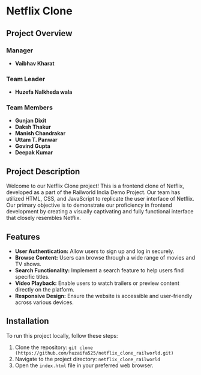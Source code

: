 # Netflix Clone

## Project Overview

### Manager
- **Vaibhav Kharat**

### Team Leader
- **Huzefa Nalkheda wala**

### Team Members
- **Gunjan Dixit**
- **Daksh Thakur**
- **Manish Chandrakar**
- **Uttam T. Panwar**
- **Govind Gupta**
- **Deepak Kumar**

## Project Description

Welcome to our Netflix Clone project! This is a frontend clone of Netflix, developed as a part of the Railworld India Demo Project. Our team has utilized HTML, CSS, and JavaScript to replicate the user interface of Netflix. Our primary objective is to demonstrate our proficiency in frontend development by creating a visually captivating and fully functional interface that closely resembles Netflix.

## Features

- **User Authentication:** Allow users to sign up and log in securely.
- **Browse Content:** Users can browse through a wide range of movies and TV shows.
- **Search Functionality:** Implement a search feature to help users find specific titles.
- **Video Playback:** Enable users to watch trailers or preview content directly on the platform.
- **Responsive Design:** Ensure the website is accessible and user-friendly across various devices.

## Installation

To run this project locally, follow these steps:

1. Clone the repository: `git clone (https://github.com/huzaifa525/netflix_clone_railworld.git)
`
2. Navigate to the project directory: `netflix_clone_railworld`
3. Open the `index.html` file in your preferred web browser.
